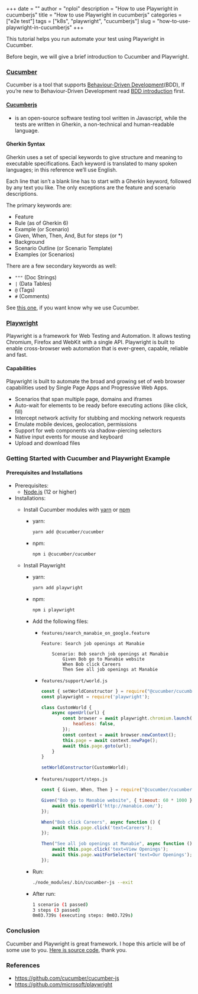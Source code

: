 +++
date = ""
author = "nploi"
description = "How to use Playwright in cucumberjs"
title = "How to use Playwright in cucumberjs"
categories = ["e2e test"]
tags = ["k8s", "playwright", "cucumberjs"]
slug = "how-to-use-playwright-in-cucumberjs"
+++

This tutorial helps you run automate your test using Playwright in Cucumber.

Before begin, we will give a brief introduction to Cucumber and Playwright.

### [Cucumber](https://cucumber.io/)

Cucumber is a tool that supports [Behaviour-Driven Development](https://cucumber.io/docs/bdd)(BDD), If you’re new to Behaviour-Driven Development read [BDD introduction](https://cucumber.io/docs/bdd/) first.

#### [Cucumberjs](https://github.com/cucumber/cucumber-js)
-  is an open-source software testing tool written in Javascript, while the tests are written in Gherkin, a non-technical and human-readable language.

#### Gherkin Syntax
Gherkin uses a set of special keywords to give structure and meaning to executable specifications. Each keyword is translated to many spoken languages; in this reference we’ll use English.

Each line that isn’t a blank line has to start with a Gherkin keyword, followed by any text you like. The only exceptions are the feature and scenario descriptions.

The primary keywords are:

- Feature
- Rule (as of Gherkin 6)
- Example (or Scenario)
- Given, When, Then, And, But for steps (or *)
- Background
- Scenario Outline (or Scenario Template)
- Examples (or Scenarios)

There are a few secondary keywords as well:

- `"""` (Doc Strings)
- `|` (Data Tables)
- `@` (Tags)
- `#` (Comments)

See [this one](_wait_), if you want know why we use Cucumber.

### [Playwright](https://github.com/microsoft/playwright)

Playwright is a framework for Web Testing and Automation. It allows testing Chromium, Firefox and WebKit with a single API. Playwright is built to enable cross-browser web automation that is ever-green, capable, reliable and fast.
#### Capabilities
Playwright is built to automate the broad and growing set of web browser capabilities used by Single Page Apps and Progressive Web Apps.

- Scenarios that span multiple page, domains and iframes
- Auto-wait for elements to be ready before executing actions (like click, fill)
- Intercept network activity for stubbing and mocking network requests
- Emulate mobile devices, geolocation, permissions
- Support for web components via shadow-piercing selectors
- Native input events for mouse and keyboard
- Upload and download files

### Getting Started with Cucumber and Playwright Example

#### Prerequisites and Installations
- Prerequisites:
  - [Node.js](https://nodejs.org/en/) (12 or higher)
- Installations:
  - Install Cucumber modules with [yarn](https://yarnpkg.com/en/) or [npm](https://www.npmjs.com/)
    - yarn:

        ```bash
        yarn add @cucumber/cucumber
        ```
    - npm:

        ```bash
        npm i @cucumber/cucumber
        ```

  - Install Playwright
    - yarn:
        ```bash
        yarn add playwright
        ```
    - npm:
        ```bash
        npm i playwright
        ```
    - Add the following files:
      - `features/search_manabie_on_google.feature`

        ```feature
        Feature: Search job openings at Manabie

            Scenario: Bob search job openings at Manabie
                Given Bob go to Manabie website
                When Bob click Careers
                Then See all job openings at Manabie
        ```
      - `features/support/world.js`

        ```javascript
        const { setWorldConstructor } = require("@cucumber/cucumber");
        const playwright = require('playwright');

        class CustomWorld {
            async openUrl(url) {
                const browser = await playwright.chromium.launch({
                    headless: false,
                });
                const context = await browser.newContext();
                this.page = await context.newPage();
                await this.page.goto(url);
            }
        }

        setWorldConstructor(CustomWorld);
        ```

      - `features/support/steps.js`

        ```javascript
        const { Given, When, Then } = require("@cucumber/cucumber");

        Given("Bob go to Manabie website", { timeout: 60 * 1000 }, async function () {
            await this.openUrl('http://manabie.com/');
        });

        When("Bob click Careers", async function () {
            await this.page.click('text=Careers');
        });

        Then("See all job openings at Manabie", async function () {
            await this.page.click('text=View Openings');
            await this.page.waitForSelector('text=Our Openings');
        });
        ```

    - Run:

        ```bash
        ./node_modules/.bin/cucumber-js --exit
        ```

    - After run:

        ```bash
        1 scenario (1 passed)
        3 steps (3 passed)
        0m03.739s (executing steps: 0m03.729s)
        ```

### Conclusion
Cucumber and Playwright is great framework. I hope this article will be of some use to you. [Here is source code](/content/posts/how-to-use-playwright-in-cucumberjs/example), thank you.

### References

- <https://github.com/cucumber/cucumber-js>
- <https://github.com/microsoft/playwright>
